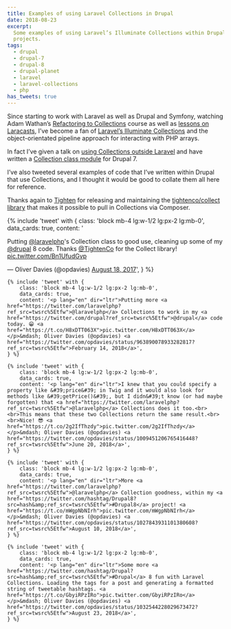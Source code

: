 ```yaml
---
title: Examples of using Laravel Collections in Drupal
date: 2018-08-23
excerpt:
  Some examples of using Laravel’s Illuminate Collections within Drupal
  projects.
tags:
  - drupal
  - drupal-7
  - drupal-8
  - drupal-planet
  - laravel
  - laravel-collections
  - php
has_tweets: true
---
```


Since starting to work with Laravel as well as Drupal and Symfony, watching Adam
Wathan’s [Refactoring to Collections][0] course as well as [lessons on
Laracasts][6], I’ve become a fan of [Laravel’s Illuminate Collections][1] and
the object-orientated pipeline approach for interacting with PHP arrays.

In fact I’ve given a talk on [using Collections outside Laravel][2] and have
written a [Collection class module][3] for Drupal 7.

I’ve also tweeted several examples of code that I’ve written within Drupal that
use Collections, and I thought it would be good to collate them all here for
reference.

Thanks again to [Tighten][4] for releasing and maintaining the
[tightenco/collect library][5] that makes it possible to pull in Collections via
Composer.

<div class="lg:flex lg:flex-wrap lg:-mx-4">
    {% include 'tweet' with {
        class: 'block mb-4 lg:w-1/2 lg:px-2 lg:mb-0',
        data_cards: true,
        content: '<p lang="en" dir="ltr">Putting <a href="https://twitter.com/laravelphp?ref_src=twsrc%5Etfw">@laravelphp</a>&#39;s Collection class to good use, cleaning up some of my <a href="https://twitter.com/drupal?ref_src=twsrc%5Etfw">@drupal</a> 8 code. Thanks <a href="https://twitter.com/TightenCo?ref_src=twsrc%5Etfw">@TightenCo</a> for the Collect library! <a href="https://t.co/Bn1UfudGvp">pic.twitter.com/Bn1UfudGvp</a></p>&mdash; Oliver Davies (@opdavies) <a href="https://twitter.com/opdavies/status/898577157193998337?ref_src=twsrc%5Etfw">August 18, 2017</a>',
    } %}

    {% include 'tweet' with {
        class: 'block mb-4 lg:w-1/2 lg:px-2 lg:mb-0',
        data_cards: true,
        content: '<p lang="en" dir="ltr">Putting more <a href="https://twitter.com/laravelphp?ref_src=twsrc%5Etfw">@laravelphp</a> Collections to work in my <a href="https://twitter.com/drupal?ref_src=twsrc%5Etfw">@drupal</a> code today. 😁 <a href="https://t.co/H8xDTT063X">pic.twitter.com/H8xDTT063X</a></p>&mdash; Oliver Davies (@opdavies) <a href="https://twitter.com/opdavies/status/963890078933282817?ref_src=twsrc%5Etfw">February 14, 2018</a>',
    } %}

    {% include 'tweet' with {
        class: 'block mb-4 lg:w-1/2 lg:px-2 lg:mb-0',
        data_cards: true,
        content: '<p lang="en" dir="ltr">I knew that you could specify a property like &#39;price&#39; in Twig and it would also look for methods like &#39;getPrice()&#39;, but I didn&#39;t know (or had maybe forgotten) that <a href="https://twitter.com/laravelphp?ref_src=twsrc%5Etfw">@laravelphp</a> Collections does it too.<br><br>This means that these two Collections return the same result.<br><br>Nice! 😎 <a href="https://t.co/2g2IfThzdy">pic.twitter.com/2g2IfThzdy</a></p>&mdash; Oliver Davies (@opdavies) <a href="https://twitter.com/opdavies/status/1009451206765416448?ref_src=twsrc%5Etfw">June 20, 2018</a>',
    } %}

    {% include 'tweet' with {
        class: 'block mb-4 lg:w-1/2 lg:px-2 lg:mb-0',
        data_cards: true,
        content: '<p lang="en" dir="ltr">More <a href="https://twitter.com/laravelphp?ref_src=twsrc%5Etfw">@laravelphp</a> Collection goodness, within my <a href="https://twitter.com/hashtag/Drupal8?src=hash&amp;ref_src=twsrc%5Etfw">#Drupal8</a> project! <a href="https://t.co/mWgpNbNIrh">pic.twitter.com/mWgpNbNIrh</a></p>&mdash; Oliver Davies (@opdavies) <a href="https://twitter.com/opdavies/status/1027843931101380608?ref_src=twsrc%5Etfw">August 10, 2018</a>',
    } %}

    {% include 'tweet' with {
        class: 'block mb-4 lg:w-1/2 lg:px-2 lg:mb-0',
        data_cards: true,
        content: '<p lang="en" dir="ltr">Some more <a href="https://twitter.com/hashtag/Drupal?src=hash&amp;ref_src=twsrc%5Etfw">#Drupal</a> 8 fun with Laravel Collections. Loading the tags for a post and generating a formatted string of tweetable hashtags. <a href="https://t.co/GbyiRPzIRo">pic.twitter.com/GbyiRPzIRo</a></p>&mdash; Oliver Davies (@opdavies) <a href="https://twitter.com/opdavies/status/1032544228029673472?ref_src=twsrc%5Etfw">August 23, 2018</a>',
    } %}

</div>

[0]: https://adamwathan.me/refactoring-to-collections
[1]: https://laravel.com/docs/collections
[2]: /talks/using-laravel-collections-outside-laravel
[3]: https://www.drupal.org/project/collection_class
[4]: https://tighten.co
[5]: https://packagist.org/packages/tightenco/collect
[6]: https://laracasts.com/series/how-do-i/episodes/18
